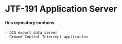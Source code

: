 # JTF-191 Application Server

#### this repository contains
    - DCS export data server
    - Ground Control Intercept application
